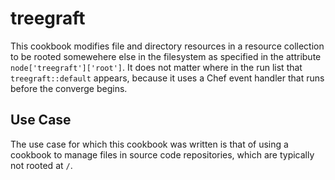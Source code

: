 # treegraft

This cookbook modifies file and directory resources in a resource collection to be rooted somewehere else in the filesystem as specified in the attribute `node['treegraft']['root']`. It does not matter where in the run list that `treegraft::default` appears, because it uses a Chef event handler that runs before the converge begins.

## Use Case

The use case for which this cookbook was written is that of using a cookbook to manage files in source code repositories, which are typically not rooted at `/`.
